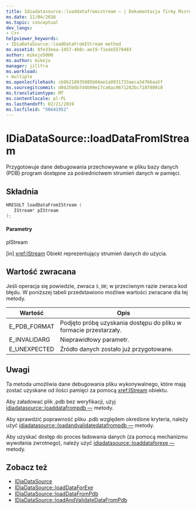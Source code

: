 ```yaml
---
title: Idiadatasource::loaddatafromistream — | Dokumentacja firmy Microsoft
ms.date: 11/04/2016
ms.topic: conceptual
dev_langs:
- C++
helpviewer_keywords:
- IDiaDataSource::loadDataFromIStream method
ms.assetid: 8fe33eea-1457-4b8c-ae19-f1ede5578483
author: mikejo5000
ms.author: mikejo
manager: jillfra
ms.workload:
- multiple
ms.openlocfilehash: cb9b218935085b04ae1a9931733aeca34766aa5f
ms.sourcegitcommit: d0425b6b7d4b99e17ca6ac0671282bc718f80910
ms.translationtype: MT
ms.contentlocale: pl-PL
ms.lasthandoff: 02/21/2019
ms.locfileid: "56641952"
---
```

# <a name="idiadatasourceloaddatafromistream"></a>IDiaDataSource::loadDataFromIStream
Przygotowuje dane debugowania przechowywane w pliku bazy danych (PDB) program dostępne za pośrednictwem strumień danych w pamięci.

## <a name="syntax"></a>Składnia

```C++
HRESULT loadDataFromIStream ( 
   IStream* pIStream
);
```

#### <a name="parameters"></a>Parametry
 pIStream

[in] <xref:IStream> Obiekt reprezentujący strumień danych do użycia.

## <a name="return-value"></a>Wartość zwracana
 Jeśli operacja się powiedzie, zwraca `S_OK`; w przeciwnym razie zwraca kod błędu. W poniższej tabeli przedstawiono możliwe wartości zwracane dla tej metody.

|Wartość|Opis|
|-----------|-----------------|
|E_PDB_FORMAT|Podjęto próbę uzyskania dostępu do pliku w formacie przestarzały.|
|E_INVALIDARG|Nieprawidłowy parametr.|
|E_UNEXPECTED|Źródło danych zostało już przygotowane.|

## <a name="remarks"></a>Uwagi
 Ta metoda umożliwia dane debugowania pliku wykonywalnego, które mają zostać uzyskane od ilości pamięci za pomocą <xref:IStream> obiektu.

 Aby załadować plik .pdb bez weryfikacji, użyj [idiadatasource::loaddatafrompdb —](../../debugger/debug-interface-access/idiadatasource-loaddatafrompdb.md) metody.

 Aby sprawdzić poprawność pliku .pdb względem określone kryteria, należy użyć [idiadatasource::loadandvalidatedatafrompdb —](../../debugger/debug-interface-access/idiadatasource-loadandvalidatedatafrompdb.md) metody.

 Aby uzyskać dostęp do proces ładowania danych (za pomocą mechanizmu wywołania zwrotnego), należy użyć [idiadatasource::loaddataforexe —](../../debugger/debug-interface-access/idiadatasource-loaddataforexe.md) metody.

## <a name="see-also"></a>Zobacz też
- [IDiaDataSource](../../debugger/debug-interface-access/idiadatasource.md)
- [IDiaDataSource::loadDataForExe](../../debugger/debug-interface-access/idiadatasource-loaddataforexe.md)
- [IDiaDataSource::loadDataFromPdb](../../debugger/debug-interface-access/idiadatasource-loaddatafrompdb.md)
- [IDiaDataSource::loadAndValidateDataFromPdb](../../debugger/debug-interface-access/idiadatasource-loadandvalidatedatafrompdb.md)